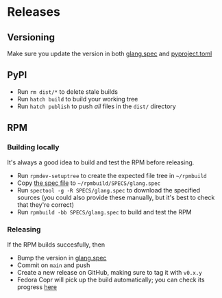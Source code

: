 # Releases

## Versioning

Make sure you update the version in both [glang.spec](/glang.spec) and [pyproject.toml](/pyproject.toml)

## PyPI

- Run `rm dist/*` to delete stale builds
- Run `hatch build` to build your working tree
- Run `hatch publish` to push _all_ files in the `dist/` directory

## RPM

### Building locally

It's always a good idea to build and test the RPM before releasing.

- Run `rpmdev-setuptree` to create the expected file tree in `~/rpmbuild`
- Copy [the spec file](/glang.spec) to `~/rpmbuild/SPECS/glang.spec`
- Run `spectool -g -R SPECS/glang.spec` to download the specified sources (you could also provide these manually, but it's best to check that they're correct)
- Run `rpmbuild -bb SPECS/glang.spec` to build and test the RPM

### Releasing

If the RPM builds succesfully, then
- Bump the version in [glang.spec](/glang.spec)
- Commit on `main` and push
- Create a new release on GitHub, making sure to tag it with `v0.x.y`
- Fedora Copr will pick up the build automatically; you can check its progress [here](https://copr.fedorainfracloud.org/coprs/antros/graphene/builds/)

